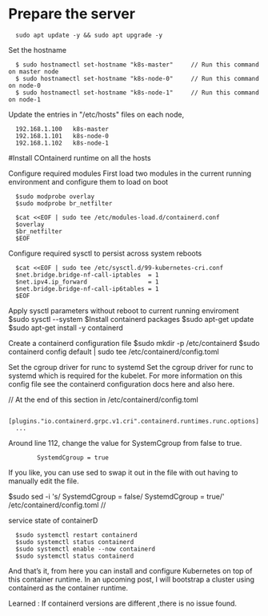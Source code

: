 # Prepare the server 

      sudo apt update -y && sudo apt upgrade -y
Set the hostname 

      $ sudo hostnamectl set-hostname "k8s-master"     // Run this command on master node
      $ sudo hostnamectl set-hostname "k8s-node-0"     // Run this command on node-0
      $ sudo hostnamectl set-hostname "k8s-node-1"     // Run this command on node-1


Update the  entries in "/etc/hosts" files on each node,

      192.168.1.100   k8s-master
      192.168.1.101   k8s-node-0
      192.168.1.102   k8s-node-1


#Install COntainerd runtime  on all the hosts 

Configure required modules
First load two modules in the current running environment and configure them to load on boot

      $sudo modprobe overlay
      $sudo modprobe br_netfilter

      $cat <<EOF | sudo tee /etc/modules-load.d/containerd.conf
      $overlay
      $br_netfilter
      $EOF

Configure required sysctl to persist across system reboots

      $cat <<EOF | sudo tee /etc/sysctl.d/99-kubernetes-cri.conf
      $net.bridge.bridge-nf-call-iptables  = 1
      $net.ipv4.ip_forward                 = 1
      $net.bridge.bridge-nf-call-ip6tables = 1
      $EOF

Apply sysctl parameters without reboot to current running enviroment
      $sudo sysctl --system
      $Install containerd packages
      $sudo apt-get update 
      $sudo apt-get install -y containerd

Create a containerd configuration file
      $sudo mkdir -p /etc/containerd
      $sudo containerd config default | sudo tee /etc/containerd/config.toml

Set the cgroup driver for runc to systemd
Set the cgroup driver for runc to systemd which is required for the kubelet.
For more information on this config file see the containerd configuration docs here and also here.

//
At the end of this section in /etc/containerd/config.toml

      [plugins."io.containerd.grpc.v1.cri".containerd.runtimes.runc.options]
      ...
Around line 112, change the value for SystemCgroup from false to true.

            SystemdCgroup = true
If you like, you can use sed to swap it out in the file with out having to manually edit the file.

$sudo sed -i 's/            SystemdCgroup = false/            SystemdCgroup = true/' /etc/containerd/config.toml
//

service state of containerD

      $sudo systemctl restart containerd
      $sudo systemctl status containerd
      $sudo systemctl enable --now containerd
      $sudo systemctl status containerd

And that’s it, from here you can install and configure Kubernetes on top of this container runtime. In an upcoming post, I will bootstrap a cluster using containerd as the container runtime.

Learned : 
      If containerd versions are different ,there is no issue found. 




